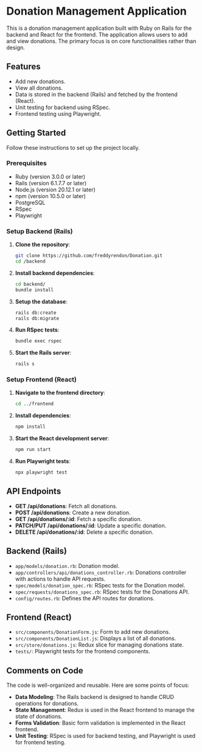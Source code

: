 # Donation Management Application

This is a donation management application built with Ruby on Rails for the backend and React for the frontend. The application allows users to add and view donations. The primary focus is on core functionalities rather than design.

## Features

- Add new donations.
- View all donations.
- Data is stored in the backend (Rails) and fetched by the frontend (React).
- Unit testing for backend using RSpec.
- Frontend testing using Playwright.

## Getting Started

Follow these instructions to set up the project locally.

### Prerequisites

- Ruby (version 3.0.0 or later)
- Rails (version 6.1.7.7 or later)
- Node.js (version 20.12.1 or later)
- npm (version 10.5.0 or later)
- PostgreSQL
- RSpec
- Playwright


### Setup Backend (Rails)

1. **Clone the repository**:
    ```sh
    git clone https://github.com/freddyrendon/Donation.git
    cd /backend
    ```

2. **Install backend dependencies**:
    ```sh
    cd backend/
    bundle install
    ```

3. **Setup the database**:
    ```sh
    rails db:create
    rails db:migrate
    ```

4. **Run RSpec tests**:
    ```sh
    bundle exec rspec
    ```

5. **Start the Rails server**:
    ```sh
    rails s  
    ```

### Setup Frontend (React)

1. **Navigate to the frontend directory**:
    ```sh
    cd ../frontend
    ```

2. **Install dependencies**:
    ```sh
    npm install
    ```

3. **Start the React development server**:
    ```sh
    npm run start
    ```

4. **Run Playwright tests**:
    ```sh
    npx playwright test
    ```

## API Endpoints

- **GET /api/donations**: Fetch all donations.
- **POST /api/donations**: Create a new donation.
- **GET /api/donations/:id**: Fetch a specific donation.
- **PATCH/PUT /api/donations/:id**: Update a specific donation.
- **DELETE /api/donations/:id**: Delete a specific donation.

## Backend (Rails)

- `app/models/donation.rb`: Donation model.
- `app/controllers/api/donations_controller.rb`: Donations controller with actions to handle API requests.
- `spec/models/donation_spec.rb`: RSpec tests for the Donation model.
- `spec/requests/donations_spec.rb`: RSpec tests for the Donations API.
- `config/routes.rb`: Defines the API routes for donations.

## Frontend (React)

- `src/components/DonationForm.js`: Form to add new donations.
- `src/components/DonationList.js`: Displays a list of all donations.
- `src/store/donations.js`: Redux slice for managing donations state.
- `tests/`: Playwright tests for the frontend components.

## Comments on Code

The code is well-organized and reusable. Here are some points of focus:

- **Data Modeling**: The Rails backend is designed to handle CRUD operations for donations.
- **State Management**: Redux is used in the React frontend to manage the state of donations.
- **Forms Validation**: Basic form validation is implemented in the React frontend.
- **Unit Testing**: RSpec is used for backend testing, and Playwright is used for frontend testing.
